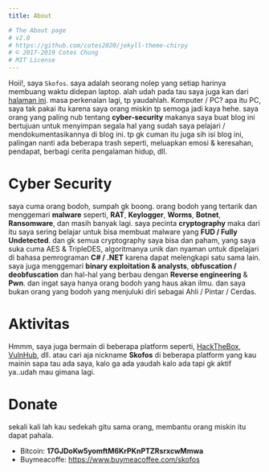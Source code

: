 ```yaml
---
title: About

# The About page
# v2.0
# https://github.com/cotes2020/jekyll-theme-chirpy
# © 2017-2019 Cotes Chung
# MIT License
---
```


Hoii!, saya `Skofos`. saya adalah seorang nolep yang setiap harinya membuang waktu didepan laptop. alah udah pada tau saya juga kan dari [halaman ini](https://skofos.xyz/me/). masa perkenalan lagi, tp yaudahlah. Komputer / PC? apa itu PC, saya tak pakai itu karena saya orang miskin tp semoga jadi kaya hehe. saya orang yang paling nub tentang **cyber-security** makanya saya buat blog ini bertujuan untuk menyimpan segala hal yang sudah saya pelajari / mendokumentasikannya di blog ini. tp gk cuman itu juga sih isi blog ini, palingan nanti ada beberapa trash seperti, meluapkan emosi & keresahan, pendapat, berbagi cerita pengalaman hidup, dll.

# Cyber Security

saya cuma orang bodoh, sumpah gk boong. orang bodoh yang tertarik dan menggemari **malware** seperti, **RAT**, **Keylogger**, **Worms**, **Botnet**, **Ransomware**, dan masih banyak lagi. saya pecinta **cryptography** maka dari itu saya sering belajar untuk bisa membuat malware yang **FUD / Fully Undetected**. dan gk semua cryptography saya bisa dan paham, yang saya suka cuma AES & TripleDES, algoritmanya unik dan nyaman untuk dipelajari di bahasa pemrograman **C# / .NET** karena dapat melengkapi satu sama lain. saya juga menggemari **binary exploitation & analysts**, **obfuscation / deobfuscation** dan hal-hal yang berbau dengan **Reverse engineering** & **Pwn**.
dan ingat saya hanya orang bodoh yang haus akan ilmu. dan saya bukan orang yang bodoh yang menjuluki diri sebagai Ahli / Pintar / Cerdas.

# Aktivitas

Hmmm, saya juga bermain di beberapa platform seperti, [HackTheBox](https://hackthebox.eu/profile/145452), [VulnHub](https://vulnhub.com), dll. atau cari aja nickname **Skofos** di beberapa platform yang kau mainin sapa tau ada saya, kalo ga ada yaudah kalo ada tapi gk aktif ya..udah mau gimana lagi.

# Donate

sekali kali lah kau sedekah gitu sama orang, membantu orang miskin itu dapat pahala.

* Bitcoin: **17GJDoKw5yomftM6KrPKnPTZRsrxcwMmwa**
* Buymeacoffe: <https://www.buymeacoffee.com/skofos>
